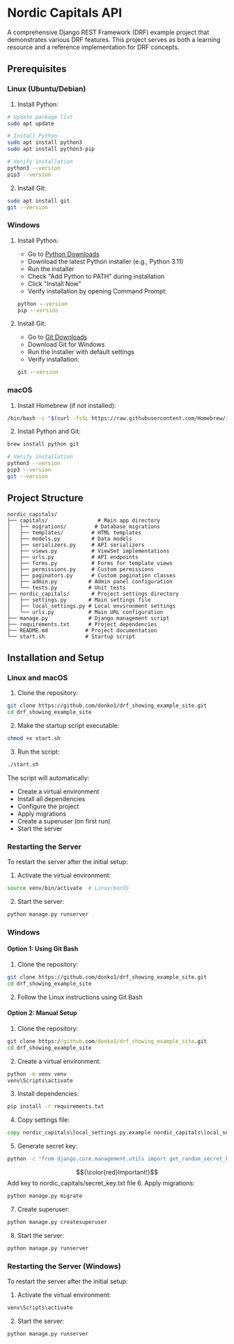 # Nordic Capitals API

A comprehensive Django REST Framework (DRF) example project that demonstrates various DRF features. This project serves as both a learning resource and a reference implementation for DRF concepts.

## Prerequisites

### Linux (Ubuntu/Debian)

1. Install Python:
```bash
# Update package list
sudo apt update

# Install Python
sudo apt install python3
sudo apt install python3-pip

# Verify installation
python3 --version
pip3 --version
```

2. Install Git:
```bash
sudo apt install git
git --version
```

### Windows

1. Install Python:
   - Go to [Python Downloads](https://www.python.org/downloads/)
   - Download the latest Python installer (e.g., Python 3.11)
   - Run the installer
   - Check "Add Python to PATH" during installation
   - Click "Install Now"
   - Verify installation by opening Command Prompt:
   ```cmd
   python --version
   pip --version
   ```

2. Install Git:
   - Go to [Git Downloads](https://git-scm.com/downloads)
   - Download Git for Windows
   - Run the installer with default settings
   - Verify installation:
   ```cmd
   git --version
   ```

### macOS

1. Install Homebrew (if not installed):
```bash
/bin/bash -c "$(curl -fsSL https://raw.githubusercontent.com/Homebrew/install/HEAD/install.sh)"
```

2. Install Python and Git:
```bash
brew install python git

# Verify installation
python3 --version
pip3 --version
git --version
```

## Project Structure

```
nordic_capitals/
├── capitals/                # Main app directory
│   ├── migrations/         # Database migrations
│   ├── templates/         # HTML templates
│   ├── models.py          # Data models
│   ├── serializers.py     # API serializers
│   ├── views.py           # ViewSet implementations
│   ├── urls.py            # API endpoints
│   ├── forms.py           # Forms for template views
│   ├── permissions.py     # Custom permissions
│   ├── paginators.py      # Custom pagination classes
│   ├── admin.py          # Admin panel configuration
│   └── tests.py          # Unit tests
├── nordic_capitals/       # Project settings directory
│   ├── settings.py       # Main settings file
│   ├── local_settings.py # Local environment settings
│   └── urls.py           # Main URL configuration
├── manage.py             # Django management script
├── requirements.txt      # Project dependencies
├── README.md            # Project documentation
└── start.sh             # Startup script
```

## Installation and Setup

### Linux and macOS

1. Clone the repository:
```bash
git clone https://github.com/donko1/drf_showing_example_site.git
cd drf_showing_example_site
```

2. Make the startup script executable:
```bash
chmod +x start.sh
```

3. Run the script:
```bash
./start.sh
```

The script will automatically:
- Create a virtual environment
- Install all dependencies
- Configure the project
- Apply migrations
- Create a superuser (on first run)
- Start the server

### Restarting the Server

To restart the server after the initial setup:
1. Activate the virtual environment:
```bash
source venv/bin/activate  # Linux/macOS
```
2. Start the server:
```bash
python manage.py runserver
```

### Windows

#### Option 1: Using Git Bash
1. Clone the repository:
```bash
git clone https://github.com/donko1/drf_showing_example_site.git
cd drf_showing_example_site
```

2. Follow the Linux instructions using Git Bash

#### Option 2: Manual Setup
1. Clone the repository:
```cmd
git clone https://github.com/donko1/drf_showing_example_site.git
cd drf_showing_example_site
```

2. Create a virtual environment:
```cmd
python -m venv venv
venv\Scripts\activate
```

3. Install dependencies:
```cmd
pip install -r requirements.txt
```

4. Copy settings file:
```cmd
copy nordic_capitals\local_settings.py.example nordic_capitals\local_settings.py
```

5. Generate secret key:
```cmd
python -c "from django.core.management.utils import get_random_secret_key; key=get_random_secret_key(); print(key);"
```
$${\color{red}Important!}$$ Add key to nordic_capitals/secret_key.txt file
6. Apply migrations:
```cmd
python manage.py migrate
```

7. Create superuser:
```cmd
python manage.py createsuperuser
```

8. Start the server:
```cmd
python manage.py runserver
```

### Restarting the Server (Windows)

To restart the server after the initial setup:
1. Activate the virtual environment:
```cmd
venv\Scripts\activate
```
2. Start the server:
```cmd
python manage.py runserver
